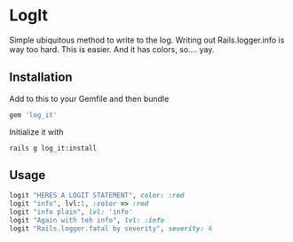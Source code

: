 # LogIt

Simple ubiquitous method to write to the log. Writing out Rails.logger.info is way too hard. This is easier. And it has colors, so.... yay.

## Installation

Add to this to your Gemfile and then bundle

```ruby
gem 'log_it'
```

Initialize it with

```
rails g log_it:install
```

## Usage

```ruby
logit "HERES A LOGIT STATEMENT", color: :red
logit "info", lvl:1, :color => :red
logit "info plain", lvl: 'info'
logit "Again with teh info", lvl: :info
logit "Rails.logger.fatal by severity", severity: 4
```
